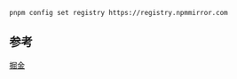 ```shell
pnpm config set registry https://registry.npmmirror.com
```

## 参考
[掘金](https://juejin.cn/post/7238233943609966652#heading-12)